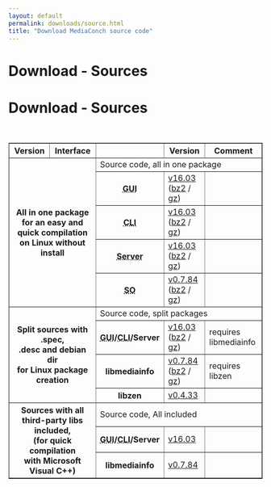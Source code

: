 ```yaml
---
layout: default
permalink: downloads/source.html
title: "Download MediaConch source code"
---
```


# Download - Sources

<section id="Sources"></section>

<h1>Download - Sources</h1>
<br />

<table border="1">
<tr class="table-header">
    <th>Version</th>
    <th>Interface</th>
    <th>&nbsp;</th>
    <th>Version</th>
    <th>Comment</th>
</tr>
<tr>
    <th rowspan="5" colspan="2">All in one package<br /> for an easy and quick compilation<br /> on Linux without install</th>
    <td class="table-OS" colspan="3" id="AllInOne">Source code, all in one package</td>
</tr>
<tr>
    <th><abbr title="Graphical User Interface">GUI</abbr></th>
    <td><a href="https://mediaarea.net/download/binary/mediaconch-gui/16.03/MediaConch_GUI_16.03_GNU_FromSource.tar.xz">v16.03</a> (<a href="https://mediaarea.net/download/binary/mediaconch-gui/16.03/MediaConch_GUI_16.03_GNU_FromSource.tar.bz2">bz2</a> / <a href="https://mediaarea.net/download/binary/mediaconch-gui/16.03/MediaConch_GUI_16.03_GNU_FromSource.tar.gz">gz</a>)</td>
    <td>&nbsp;</td>
</tr>
<tr>
    <th><abbr title="Command Line Interface">CLI</abbr></th>
    <td><a href="https://mediaarea.net/download/binary/mediaconch/16.03/MediaConch_CLI_16.03_GNU_FromSource.tar.xz">v16.03</a> (<a href="https://mediaarea.net/download/binary/mediaconch/16.03/MediaConch_CLI_16.03_GNU_FromSource.tar.bz2">bz2</a> / <a href="https://mediaarea.net/download/binary/mediaconch/16.03/MediaConch_CLI_16.03_GNU_FromSource.tar.gz">gz</a>)</td>
    <td>&nbsp;</td>
</tr>
<tr>
    <th><abbr title="Server">Server</abbr></th>
    <td><a href="https://mediaarea.net/download/binary/mediaconch-server/16.03/MediaConch_Server_16.03_GNU_FromSource.tar.xz">v16.03</a> (<a href="https://mediaarea.net/download/binary/mediaconch-server/16.03/MediaConch_Server_16.03_GNU_FromSource.tar.bz2">bz2</a> / <a href="https://mediaarea.net/download/binary/mediaconch-server/16.03/MediaConch_Server_16.03_GNU_FromSource.tar.gz">gz</a>)</td>
    <td>&nbsp;</td>
</tr>
<tr>
    <th><abbr title="Shared Object">SO</abbr></th>
    <td><a href="https://mediaarea.net/download/binary/libmediainfo0/0.7.84/MediaInfo_DLL_0.7.84_GNU_FromSource.tar.xz">v0.7.84</a> (<a href="https://mediaarea.net/download/binary/libmediainfo0/0.7.84/MediaInfo_DLL_0.7.84_GNU_FromSource.tar.bz2">bz2</a> / <a href="https://mediaarea.net/download/binary/libmediainfo0/0.7.84/MediaInfo_DLL_0.7.84_GNU_FromSource.tar.gz">gz</a>)</td>
    <td>&nbsp;</td>
</tr>
<tr>
    <th rowspan="4" colspan="2">Split sources with .spec,<br />.desc and debian dir<br /> for Linux package creation</th>
    <td class="table-OS" colspan="3" id="Split">Source code, split packages</td>
</tr>
<tr>
    <th><abbr title="Graphical User Interface">GUI</abbr>/<abbr title="Command Line Interface">CLI</abbr>/Server</th>
    <td><a href="https://mediaarea.net/download/source/mediaconch/16.03/mediaconch_16.03.tar.xz">v16.03</a> (<a href="https://mediaarea.net/download/source/mediaconch/16.03/mediaconch_16.03.tar.bz2">bz2</a> / <a href="https://mediaarea.net/download/source/mediaconch/16.03/mediaconch_16.03.tar.gz">gz</a>)</td>
    <td>requires libmediainfo</td>
</tr>
<tr>
    <th>libmediainfo</th>
    <td><a href="https://mediaarea.net/download/source/libmediainfo/0.7.84/libmediainfo_0.7.84.tar.xz">v0.7.84</a> (<a href="https://mediaarea.net/download/source/libmediainfo/0.7.84/libmediainfo_0.7.84.tar.bz2">bz2</a> / <a href="https://mediaarea.net/download/source/libmediainfo/0.7.84/libmediainfo_0.7.84.tar.gz">gz</a>)</td>
    <td>requires libzen</td>
</tr>
<tr>
    <th>libzen</th>
    <td><a href="https://mediaarea.net/download/source/libzen/0.4.33/libzen_0.4.33.tar.bz2">v0.4.33</a></td>
    <td>&nbsp;</td>
</tr>
<tr>
    <th rowspan="3" colspan="2">Sources with all<br />third-party libs included,<br />(for quick compilation<br />with Microsoft Visual C++)</th>
    <td class="table-OS" colspan="3" id="Split">Source code, All included</td>
</tr>
<tr>
    <th><abbr title="Graphical User Interface">GUI</abbr>/<abbr title="Command Line Interface">CLI</abbr>/Server</th>
    <td><a href="https://mediaarea.net/download/source/mediaconch/16.03/mediaconch_16.03_AllInclusive.7z">v16.03</a></td>
    <td>&nbsp;</td>
</tr>
<tr>
    <th>libmediainfo</th>
    <td><a href="https://mediaarea.net/download/source/libmediainfo/0.7.84/libmediainfo_0.7.84_AllInclusive.7z">v0.7.84</a></td>
    <td>&nbsp;</td>
</tr>
</table>

